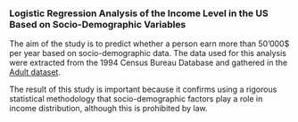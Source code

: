 ### Logistic Regression Analysis of the Income Level in the US Based on Socio-Demographic Variables

The aim of the study is to predict whether a person earn more than 50’000$ per year based on socio-demographic data. The data used for this analysis were extracted from the 1994 Census Bureau Database and gathered in the [Adult dataset](https://archive.ics.uci.edu/ml/datasets/adult).

The result of this study is important because it confirms using a rigorous statistical methodology that socio-demographic factors play a role in income distribution, although this is prohibited by law.